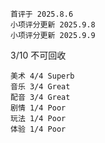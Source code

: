 	首评于 2025.8.6
	小项评分更新 2025.9.8
	小项评分更新 2025.9.9

3/10 不可回收

```
美术 4/4 Superb
音乐 3/4 Great
配音 3/4 Great
剧情 1/4 Poor
玩法 1/4 Poor
体验 1/4 Poor
```
